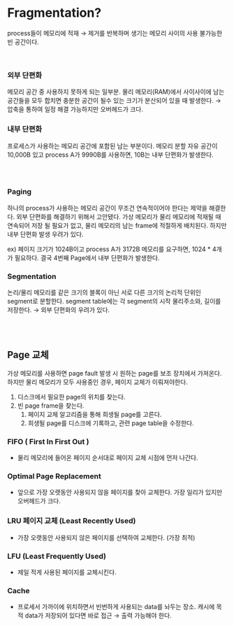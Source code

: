 # Fragmentation?



process들이 메모리에 적재 → 제거를 반복하며 생기는 메모리 사이의 사용 불가능한 빈 공간이다.

</br>

### 외부 단편화

메모리 공간 중 사용하지 못하게 되는 일부분. 물리 메모리(RAM)에서 사이사이에 남는 공간들을 모두 합치면 충분한 공간이 될수 있는 크기가 분산되어 있을 때 발생한다. → 압축을 통하여 일정 해결 가능하지만 오버헤드가 크다.

### 내부 단편화

프로세스가 사용하는 메모리 공간에 포함된 남는 부분이다. 메모리 분할 자유 공간이 10,000B 있고 process A가 9990B를 사용하면, 10B는 내부 단편화가 발생한다.



### </br>

### Paging

하나의 process가 사용하는 메모리 공간이 무조건 연속적이어야 한다는 제약을 해결한다. 외부 단편화를 해결하기 위해서 고안됐다. 가상 메모리가 물리 메모리에 적재될 때 연속되어 저장 될 필요가 없고, 물리 메모리의 남는 frame에 적절하게 배치된다. 하지만 내부 단편화 발생 우려가 있다.

ex) 페이지 크기가 1024B이고 process A가 3172B 메모리를 요구하면, 1024 * 4개가 필요하다. 결국 4번째 Page에서 내부 단편화가 발생한다.

### Segmentation

논리/물리 메모리를 같은 크기의 블록이 아닌 서로 다른 크기의 논리적 단위인 segment로 분할한다. segment table에는 각 segment의 시작 물리주소와, 길이를 저장한다. → 외부 단편화의 우려가 있다.

</br>

</br>

## Page 교체

가상 메모리를 사용하면 page fault 발생 시 원하는 page를 보조 장치에서 가져온다. 하지만 물리 메모리가 모두 사용중인 경우, 페이지 교체가 이뤄져야한다.

1. 디스크에서 필요한 page의 위치를 찾는다.
2. 빈 page frame을 찾는다.
   1. 페이지 교체 알고리즘을 통해 희생될 page를 고른다.
   2. 희생될 page를 디스크에 기록하고, 관련 page table을 수정한다.

### FIFO ( First In First Out )

- 물리 메모리에 들어온 페이지 순서대로 페이지 교체 시점에 먼저 나간다.

### Optimal Page Replacement

- 앞으로 가장 오랫동안 사용되지 않을 페이지를 찾아 교체한다. 가장 일리가 있지만 오버헤드가 크다.

### LRU 페이지 교체 (Least Recently Used)

- 가장 오랫동안 사용되지 않은 페이지를 선택하여 교체한다. (가장 최적)

### LFU (Least Frequently Used)

- 제일 적게 사용된 페이지를 교체시킨다.

### Cache

- 프로세서 가까이에 위치하면서 빈번하게 사용되는 data를 놔두는 장소. 캐시에 목적 data가 저장되어 있다면 바로 접근 → 출력 가능해야 한다.



</br>

